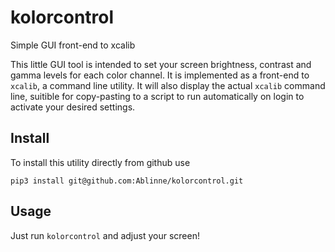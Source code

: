 # kolorcontrol
Simple GUI front-end to xcalib

This little GUI tool is intended to set your screen brightness, contrast and gamma levels for each color channel. It is implemented as a front-end to `xcalib`, a command line utility. It will also display the actual `xcalib` command line, suitible for copy-pasting to a script to run automatically on login to activate your desired settings.

## Install

To install this utility directly from github use

```
pip3 install git@github.com:Ablinne/kolorcontrol.git
```

## Usage

Just run `kolorcontrol` and adjust your screen!
